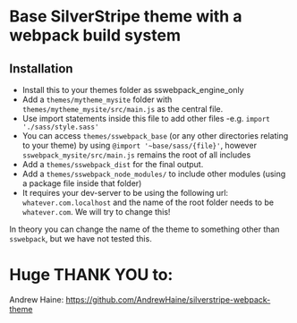 # Base SilverStripe theme with a webpack build system

## Installation

 - Install this to your themes folder as sswebpack_engine_only
 - Add a `themes/mytheme_mysite` folder with  `themes/mytheme_mysite/src/main.js` as the central file.
 - Use import statements inside this file to add other files -e.g. `import './sass/style.sass'`
 - You can access `themes/sswebpack_base` (or any other directories relating to your theme) by using `@import '~base/sass/{file}'`, however `sswebpack_mysite/src/main.js` remains the root of all includes
 - Add a `themes/sswebpack_dist` for the final output.
 - Add a `themes/sswebpack_node_modules/` to include other modules (using a package file inside that folder)
 - It requires your dev-server to be using the following url: `whatever.com.localhost` and the name of the root folder needs to be `whatever.com`.  We will try to change this!

In theory you can change the name of the theme to something other than `sswebpack`, but we have not tested this.


# Huge THANK YOU to:

Andrew Haine:
https://github.com/AndrewHaine/silverstripe-webpack-theme
